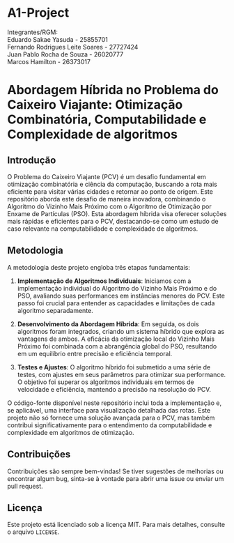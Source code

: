 # A1-Project
Integrantes/RGM: 
</br>Eduardo Sakae Yasuda - 25855701
</br>Fernando Rodrigues Leite Soares - 27727424
</br>Juan Pablo Rocha de Souza - 26020777
</br>Marcos Hamilton - 26373017


# Abordagem Híbrida no Problema do Caixeiro Viajante: Otimização Combinatória, Computabilidade e Complexidade de algoritmos

## Introdução

O Problema do Caixeiro Viajante (PCV) é um desafio fundamental em otimização combinatória e ciência da computação, buscando a rota mais eficiente para visitar várias cidades e retornar ao ponto de origem. Este repositório aborda este desafio de maneira inovadora, combinando o Algoritmo do Vizinho Mais Próximo com o Algoritmo de Otimização por Enxame de Partículas (PSO). Esta abordagem híbrida visa oferecer soluções mais rápidas e eficientes para o PCV, destacando-se como um estudo de caso relevante na computabilidade e complexidade de algoritmos.

## Metodologia

A metodologia deste projeto engloba três etapas fundamentais:

1. **Implementação de Algoritmos Individuais**: Iniciamos com a implementação individual do Algoritmo do Vizinho Mais Próximo e do PSO, avaliando suas performances em instâncias menores do PCV. Este passo foi crucial para entender as capacidades e limitações de cada algoritmo separadamente.

2. **Desenvolvimento da Abordagem Híbrida**: Em seguida, os dois algoritmos foram integrados, criando um sistema híbrido que explora as vantagens de ambos. A eficácia da otimização local do Vizinho Mais Próximo foi combinada com a abrangência global do PSO, resultando em um equilíbrio entre precisão e eficiência temporal.

3. **Testes e Ajustes**: O algoritmo híbrido foi submetido a uma série de testes, com ajustes em seus parâmetros para otimizar sua performance. O objetivo foi superar os algoritmos individuais em termos de velocidade e eficiência, mantendo a precisão na resolução do PCV.

O código-fonte disponível neste repositório inclui toda a implementação e, se aplicável, uma interface para visualização detalhada das rotas. Este projeto não só fornece uma solução avançada para o PCV, mas também contribui significativamente para o entendimento da computabilidade e complexidade em algoritmos de otimização.

## Contribuições

Contribuições são sempre bem-vindas! Se tiver sugestões de melhorias ou encontrar algum bug, sinta-se à vontade para abrir uma issue ou enviar um pull request.

## Licença

Este projeto está licenciado sob a licença MIT. Para mais detalhes, consulte o arquivo `LICENSE`.

